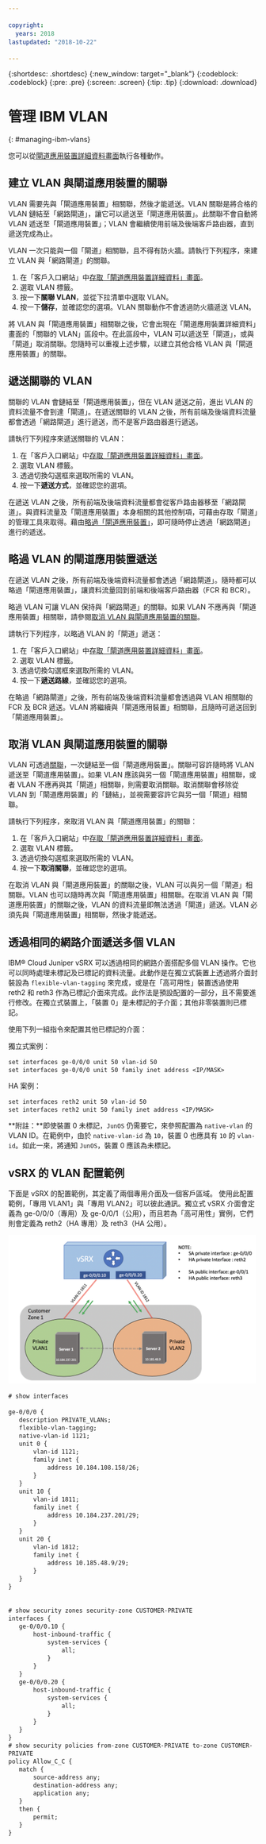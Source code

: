 ```yaml
---

copyright:
  years: 2018
lastupdated: "2018-10-22"

---
```


{:shortdesc: .shortdesc}
{:new_window: target="_blank"}
{:codeblock: .codeblock}
{:pre: .pre}
{:screen: .screen}
{:tip: .tip}
{:download: .download}

# 管理 IBM VLAN
{: #managing-ibm-vlans}

您可以從[閘道應用裝置詳細資料畫面](/docs/infrastructure/vsrx?topic=vsrx-viewing-your-gateway-appliance-details)執行各種動作。

## 建立 VLAN 與閘道應用裝置的關聯

VLAN 需要先與「閘道應用裝置」相關聯，然後才能遞送。VLAN 關聯是將合格的 VLAN 鏈結至「網路閘道」，讓它可以遞送至「閘道應用裝置」。此關聯不會自動將 VLAN 遞送至「閘道應用裝置」；VLAN 會繼續使用前端及後端客戶路由器，直到遞送完成為止。

VLAN 一次只能與一個「閘道」相關聯，且不得有防火牆。請執行下列程序，來建立 VLAN 與「網路閘道」的關聯。

1. 在「客戶入口網站」中[存取「閘道應用裝置詳細資料」畫面](/docs/infrastructure/vsrx?topic=vsrx-viewing-your-gateway-appliance-details)。
2. 選取 VLAN 標籤。
3. 按一下**關聯 VLAN**，並從下拉清單中選取 VLAN。
4. 按一下**儲存**，並確認您的選項。VLAN 關聯動作不會透過防火牆遞送 VLAN。

將 VLAN 與「閘道應用裝置」相關聯之後，它會出現在「閘道應用裝置詳細資料」畫面的「關聯的 VLAN」區段中。在此區段中，VLAN 可以遞送至「閘道」，或與「閘道」取消關聯。您隨時可以重複上述步驟，以建立其他合格 VLAN 與「閘道應用裝置」的關聯。

## 遞送關聯的 VLAN

關聯的 VLAN 會鏈結至「閘道應用裝置」，但在 VLAN 遞送之前，進出 VLAN 的資料流量不會到達「閘道」。在遞送關聯的 VLAN 之後，所有前端及後端資料流量都會透過「網路閘道」進行遞送，而不是客戶路由器進行遞送。

請執行下列程序來遞送關聯的 VLAN：

1. 在「客戶入口網站」中[存取「閘道應用裝置詳細資料」畫面](/docs/infrastructure/vsrx?topic=vsrx-viewing-your-gateway-appliance-details)。
2. 選取 VLAN 標籤。
3. 透過切換勾選框來選取所需的 VLAN。
4. 按一下**遞送方式**，並確認您的選項。

在遞送 VLAN 之後，所有前端及後端資料流量都會從客戶路由器移至「網路閘道」。與資料流量及「閘道應用裝置」本身相關的其他控制項，可藉由存取「閘道」的管理工具來取得。藉由[略過「閘道應用裝置」](#bypass-gateway-appliance-routing-for-a-vlan)，即可隨時停止透過「網路閘道」進行的遞送。

## 略過 VLAN 的閘道應用裝置遞送

在遞送 VLAN 之後，所有前端及後端資料流量都會透過「網路閘道」。隨時都可以略過「閘道應用裝置」，讓資料流量回到前端和後端客戶路由器（FCR 和 BCR）。

略過 VLAN 可讓 VLAN 保持與「網路閘道」的關聯。如果 VLAN 不應再與「閘道應用裝置」相關聯，請參閱[取消 VLAN 與閘道應用裝置的關聯](#disassociate-a-vlan-from-a-gateway-appliance)。

請執行下列程序，以略過 VLAN 的「閘道」遞送：

1. 在「客戶入口網站」中[存取「閘道應用裝置詳細資料」畫面](/docs/infrastructure/vsrx?topic=vsrx-viewing-your-gateway-appliance-details)。
2. 選取 VLAN 標籤。
3. 透過切換勾選框來選取所需的 VLAN。
4. 按一下**遞送路線**，並確認您的選項。

在略過「網路閘道」之後，所有前端及後端資料流量都會透過與 VLAN 相關聯的 FCR 及 BCR 遞送。VLAN 將繼續與「閘道應用裝置」相關聯，且隨時可遞送回到「閘道應用裝置」。

## 取消 VLAN 與閘道應用裝置的關聯

VLAN 可透過[關聯](#associate-a-vlan-to-a-gateway-appliance)，一次鏈結至一個「閘道應用裝置」。關聯可容許隨時將 VLAN 遞送至「閘道應用裝置」。如果 VLAN 應該與另一個「閘道應用裝置」相關聯，或者 VLAN 不應再與其「閘道」相關聯，則需要取消關聯。取消關聯會移除從 VLAN 到「閘道應用裝置」的「鏈結」，並視需要容許它與另一個「閘道」相關聯。

請執行下列程序，來取消 VLAN 與「閘道應用裝置」的關聯：

1. 在「客戶入口網站」中[存取「閘道應用裝置詳細資料」畫面](/docs/infrastructure/vsrx?topic=vsrx-viewing-your-gateway-appliance-details)。
2. 選取 VLAN 標籤。
3. 透過切換勾選框來選取所需的 VLAN。
4. 按一下**取消關聯**，並確認您的選項。

在取消 VLAN 與「閘道應用裝置」的關聯之後，VLAN 可以與另一個「閘道」相關聯。VLAN 也可以隨時再次與「閘道應用裝置」相關聯。在取消 VLAN 與「閘道應用裝置」的關聯之後，VLAN 的資料流量即無法透過「閘道」遞送。VLAN 必須先與「閘道應用裝置」相關聯，然後才能遞送。

## 透過相同的網路介面遞送多個 VLAN
IBM® Cloud Juniper vSRX 可以透過相同的網路介面搭配多個 VLAN 操作。它也可以同時處理未標記及已標記的資料流量。此動作是在獨立式裝置上透過將介面封裝設為 `flexible-vlan-tagging` 來完成，或是在「高可用性」裝置透過使用 reth2 和 reth3 作為已標記介面來完成。此作法是預設配置的一部分，且不需要進行修改。在獨立式裝置上，「裝置 0」是未標記的子介面；其他非零裝置則已標記。

使用下列一組指令來配置其他已標記的介面：

獨立式案例：
```
set interfaces ge-0/0/0 unit 50 vlan-id 50
set interfaces ge-0/0/0 unit 50 family inet address <IP/MASK>
```

HA 案例：
```
set interfaces reth2 unit 50 vlan-id 50
set interfaces reth2 unit 50 family inet address <IP/MASK>
```

**附註：**即使裝置 0 未標記，`JunOS` 仍需要它，來參照配置為 `native-vlan` 的 VLAN ID。在範例中，由於 `native-vlan-id` 為 `10`，裝置 0 也應具有 `10` 的 `vlan-id`。如此一來，將通知 `JunOS`，裝置 0 應該為未標記。

## vSRX 的 VLAN 配置範例

下面是 vSRX 的配置範例，其定義了兩個專用介面及一個客戶區域。
使用此配置範例，「專用 VLAN1」與「專用 VLAN2」可以彼此通訊。獨立式 vSRX 介面會定義為 ge-0/0/0（專用）及 ge-0/0/1（公用），而且若為「高可用性」實例，它們則會定義為 reth2（HA 專用）及 reth3（HA 公用）。

<img src="images/Sample-Topology-VLAN-to-VLAN.png" alt="圖片" style="width: 500px;"/>

```
# show interfaces

ge-0/0/0 {
   description PRIVATE_VLANs;
   flexible-vlan-tagging;
   native-vlan-id 1121;
   unit 0 {
       vlan-id 1121;
       family inet {
           address 10.184.108.158/26;
       }
   }
   unit 10 {
       vlan-id 1811;
       family inet {
           address 10.184.237.201/29;
       }
   }
   unit 20 {
       vlan-id 1812;
       family inet {
           address 10.185.48.9/29;
       }
   }
}


# show security zones security-zone CUSTOMER-PRIVATE
interfaces {
   ge-0/0/0.10 {
       host-inbound-traffic {
           system-services {
               all;
           }
       }
   }
   ge-0/0/0.20 {
       host-inbound-traffic {
           system-services {
               all;
           }
       }
   }
}
# show security policies from-zone CUSTOMER-PRIVATE to-zone CUSTOMER-PRIVATE
policy Allow_C_C {
   match {
       source-address any;
       destination-address any;
       application any;
   }
   then {
       permit;
   }
}
```
